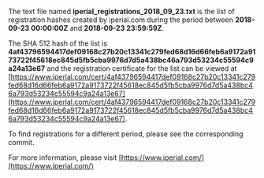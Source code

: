The text file named **iperial_registrations_2018_09_23.txt** is the list of registration hashes created by iperial.com during the period between **2018-09-23 00:00:00Z** and **2018-09-23 23:59:59Z**.

The SHA 512 hash of the list is **4af43796594417def09168c27b20c13341c279fed68d16d66feb6a9172a9173722f45618ec845d5fb5cba9976d7d5a438bc46a793d53234c55594c9a24a13e67** and the registration certificate for the list can be viewed at [https://www.iperial.com/cert/4af43796594417def09168c27b20c13341c279fed68d16d66feb6a9172a9173722f45618ec845d5fb5cba9976d7d5a438bc46a793d53234c55594c9a24a13e67](https://www.iperial.com/cert/4af43796594417def09168c27b20c13341c279fed68d16d66feb6a9172a9173722f45618ec845d5fb5cba9976d7d5a438bc46a793d53234c55594c9a24a13e67).

To find registrations for a different period, please see the corresponding commit.

For more information, please visit [https://www.iperial.com/](https://www.iperial.com/)
